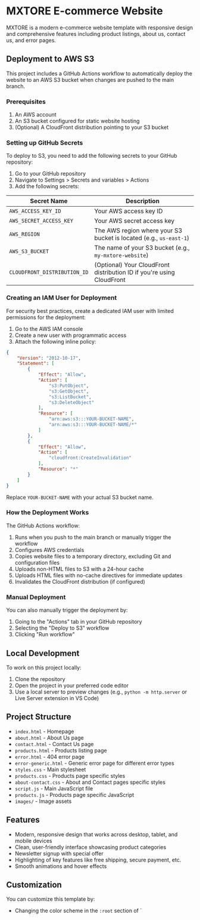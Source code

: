 # MXTORE E-commerce Website

MXTORE is a modern e-commerce website template with responsive design and comprehensive features including product listings, about us, contact us, and error pages.

## Deployment to AWS S3

This project includes a GitHub Actions workflow to automatically deploy the website to an AWS S3 bucket when changes are pushed to the main branch.

### Prerequisites

1. An AWS account
2. An S3 bucket configured for static website hosting
3. (Optional) A CloudFront distribution pointing to your S3 bucket

### Setting up GitHub Secrets

To deploy to S3, you need to add the following secrets to your GitHub repository:

1. Go to your GitHub repository
2. Navigate to Settings > Secrets and variables > Actions
3. Add the following secrets:

| Secret Name | Description |
|-------------|-------------|
| `AWS_ACCESS_KEY_ID` | Your AWS access key ID |
| `AWS_SECRET_ACCESS_KEY` | Your AWS secret access key |
| `AWS_REGION` | The AWS region where your S3 bucket is located (e.g., `us-east-1`) |
| `AWS_S3_BUCKET` | The name of your S3 bucket (e.g., `my-mxtore-website`) |
| `CLOUDFRONT_DISTRIBUTION_ID` | (Optional) Your CloudFront distribution ID if you're using CloudFront |

### Creating an IAM User for Deployment

For security best practices, create a dedicated IAM user with limited permissions for the deployment:

1. Go to the AWS IAM console
2. Create a new user with programmatic access
3. Attach the following inline policy:

```json
{
    "Version": "2012-10-17",
    "Statement": [
        {
            "Effect": "Allow",
            "Action": [
                "s3:PutObject",
                "s3:GetObject",
                "s3:ListBucket",
                "s3:DeleteObject"
            ],
            "Resource": [
                "arn:aws:s3:::YOUR-BUCKET-NAME",
                "arn:aws:s3:::YOUR-BUCKET-NAME/*"
            ]
        },
        {
            "Effect": "Allow",
            "Action": [
                "cloudfront:CreateInvalidation"
            ],
            "Resource": "*"
        }
    ]
}
```

Replace `YOUR-BUCKET-NAME` with your actual S3 bucket name.

### How the Deployment Works

The GitHub Actions workflow:

1. Runs when you push to the main branch or manually trigger the workflow
2. Configures AWS credentials
3. Copies website files to a temporary directory, excluding Git and configuration files
4. Uploads non-HTML files to S3 with a 24-hour cache
5. Uploads HTML files with no-cache directives for immediate updates
6. Invalidates the CloudFront distribution (if configured)

### Manual Deployment

You can also manually trigger the deployment by:

1. Going to the "Actions" tab in your GitHub repository
2. Selecting the "Deploy to S3" workflow
3. Clicking "Run workflow"

## Local Development

To work on this project locally:

1. Clone the repository
2. Open the project in your preferred code editor
3. Use a local server to preview changes (e.g., `python -m http.server` or Live Server extension in VS Code)

## Project Structure

- `index.html` - Homepage
- `about.html` - About Us page
- `contact.html` - Contact Us page
- `products.html` - Products listing page
- `error.html` - 404 error page
- `error-generic.html` - Generic error page for different error types
- `styles.css` - Main stylesheet
- `products.css` - Products page specific styles
- `about-contact.css` - About and Contact pages specific styles
- `script.js` - Main JavaScript file
- `products.js` - Products page specific JavaScript
- `images/` - Image assets

## Features

- Modern, responsive design that works across desktop, tablet, and mobile devices
- Clean, user-friendly interface showcasing product categories
- Newsletter signup with special offer
- Highlighting of key features like free shipping, secure payment, etc.
- Smooth animations and hover effects

## Customization

You can customize this template by:

- Changing the color scheme in the `:root` section of `